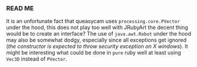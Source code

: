 ### READ ME ###

It is an unfortunate fact that queasycam uses `processing.core.PVector` under the hood, this does not play too well with JRubyArt the decent thing would be to create an interface? The use of `java.awt.Robot` under the hood may also be somewhat dodgy, especially since all exceptions get ignored (_the constructor is expected to throw security exception on X windows_). It might be interesting what could be done in `pure` ruby well at least using `Vec3D` instead of `PVector`.
